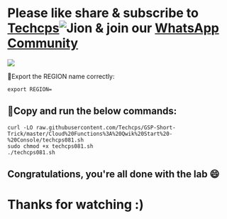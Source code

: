 

# Please like share & subscribe to [Techcps](https://www.youtube.com/@techcps)![Jion](https://github.com/user-attachments/assets/6ee41001-c795-467c-8d96-06b56c246b9c) & join our [WhatsApp Community](https://whatsapp.com/channel/0029Va9nne147XeIFkXYv71A)

![](https://github.com/user-attachments/assets/6ee41001-c795-467c-8d96-06b56c246b9c)

🚨Export the REGION name correctly:

```
export REGION=
```

## 🚨Copy and run the below commands:

```
curl -LO raw.githubusercontent.com/Techcps/GSP-Short-Trick/master/Cloud%20Functions%3A%20Qwik%20Start%20-%20Console/techcps081.sh
sudo chmod +x techcps081.sh
./techcps081.sh
```

## Congratulations, you're all done with the lab 😄

# Thanks for watching :)
